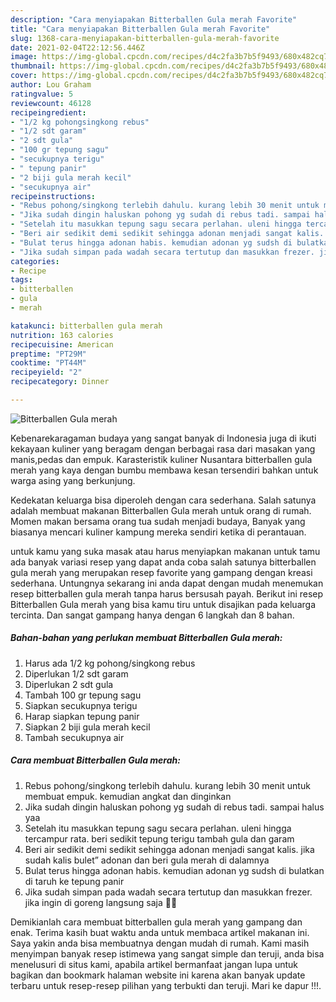 ```yaml
---
description: "Cara menyiapakan Bitterballen Gula merah Favorite"
title: "Cara menyiapakan Bitterballen Gula merah Favorite"
slug: 1368-cara-menyiapakan-bitterballen-gula-merah-favorite
date: 2021-02-04T22:12:56.446Z
image: https://img-global.cpcdn.com/recipes/d4c2fa3b7b5f9493/680x482cq70/bitterballen-gula-merah-foto-resep-utama.jpg
thumbnail: https://img-global.cpcdn.com/recipes/d4c2fa3b7b5f9493/680x482cq70/bitterballen-gula-merah-foto-resep-utama.jpg
cover: https://img-global.cpcdn.com/recipes/d4c2fa3b7b5f9493/680x482cq70/bitterballen-gula-merah-foto-resep-utama.jpg
author: Lou Graham
ratingvalue: 5
reviewcount: 46128
recipeingredient:
- "1/2 kg pohongsingkong rebus"
- "1/2 sdt garam"
- "2 sdt gula"
- "100 gr tepung sagu"
- "secukupnya terigu"
- " tepung panir"
- "2 biji gula merah kecil"
- "secukupnya air"
recipeinstructions:
- "Rebus pohong/singkong terlebih dahulu. kurang lebih 30 menit untuk membuat empuk. kemudian angkat dan dinginkan"
- "Jika sudah dingin haluskan pohong yg sudah di rebus tadi. sampai halus yaa"
- "Setelah itu masukkan tepung sagu secara perlahan. uleni hingga tercampur rata. beri sedikit tepung terigu tambah gula dan garam"
- "Beri air sedikit demi sedikit sehingga adonan menjadi sangat kalis. jika sudah kalis bulet” adonan dan beri gula merah di dalamnya"
- "Bulat terus hingga adonan habis. kemudian adonan yg sudsh di bulatkan di taruh ke tepung panir"
- "Jika sudah simpan pada wadah secara tertutup dan masukkan frezer. jika ingin di goreng langsung saja 🤭🤭"
categories:
- Recipe
tags:
- bitterballen
- gula
- merah

katakunci: bitterballen gula merah 
nutrition: 163 calories
recipecuisine: American
preptime: "PT29M"
cooktime: "PT44M"
recipeyield: "2"
recipecategory: Dinner

---
```



![Bitterballen Gula merah](https://img-global.cpcdn.com/recipes/d4c2fa3b7b5f9493/680x482cq70/bitterballen-gula-merah-foto-resep-utama.jpg)

Kebenarekaragaman budaya yang sangat banyak di Indonesia juga di ikuti kekayaan kuliner yang beragam dengan berbagai rasa dari masakan yang manis,pedas dan empuk. Karasteristik kuliner Nusantara bitterballen gula merah yang kaya dengan bumbu membawa kesan tersendiri bahkan untuk warga asing yang berkunjung.




Kedekatan keluarga bisa diperoleh dengan cara sederhana. Salah satunya adalah membuat makanan Bitterballen Gula merah untuk orang di rumah. Momen makan bersama orang tua sudah menjadi budaya, Banyak yang biasanya mencari kuliner kampung mereka sendiri ketika di perantauan.

untuk kamu yang suka masak atau harus menyiapkan makanan untuk tamu ada banyak variasi resep yang dapat anda coba salah satunya bitterballen gula merah yang merupakan resep favorite yang gampang dengan kreasi sederhana. Untungnya sekarang ini anda dapat dengan mudah menemukan resep bitterballen gula merah tanpa harus bersusah payah.
Berikut ini resep Bitterballen Gula merah yang bisa kamu tiru untuk disajikan pada keluarga tercinta. Dan sangat gampang hanya dengan 6 langkah dan 8 bahan.


<!--inarticleads1-->

##### Bahan-bahan yang perlukan membuat Bitterballen Gula merah:

1. Harus ada 1/2 kg pohong/singkong rebus
1. Diperlukan 1/2 sdt garam
1. Diperlukan 2 sdt gula
1. Tambah 100 gr tepung sagu
1. Siapkan secukupnya terigu
1. Harap siapkan  tepung panir
1. Siapkan 2 biji gula merah kecil
1. Tambah secukupnya air




<!--inarticleads2-->

##### Cara membuat  Bitterballen Gula merah:

1. Rebus pohong/singkong terlebih dahulu. kurang lebih 30 menit untuk membuat empuk. kemudian angkat dan dinginkan
1. Jika sudah dingin haluskan pohong yg sudah di rebus tadi. sampai halus yaa
1. Setelah itu masukkan tepung sagu secara perlahan. uleni hingga tercampur rata. beri sedikit tepung terigu tambah gula dan garam
1. Beri air sedikit demi sedikit sehingga adonan menjadi sangat kalis. jika sudah kalis bulet” adonan dan beri gula merah di dalamnya
1. Bulat terus hingga adonan habis. kemudian adonan yg sudsh di bulatkan di taruh ke tepung panir
1. Jika sudah simpan pada wadah secara tertutup dan masukkan frezer. jika ingin di goreng langsung saja 🤭🤭




Demikianlah cara membuat bitterballen gula merah yang gampang dan enak. Terima kasih buat waktu anda untuk membaca artikel makanan ini. Saya yakin anda bisa membuatnya dengan mudah di rumah. Kami masih menyimpan banyak resep istimewa yang sangat simple dan teruji, anda bisa menelusuri di situs kami, apabila artikel bermanfaat jangan lupa untuk bagikan dan bookmark halaman website ini karena akan banyak update terbaru untuk resep-resep pilihan yang terbukti dan teruji. Mari ke dapur !!!. 
